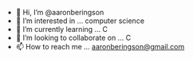 - 👋 Hi, I’m @aaronberingson
- 👀 I’m interested in ... computer science
- 🌱 I’m currently learning ... C
- 💞️ I’m looking to collaborate on ... C
- 📫 How to reach me ... aaronberingson@gmail.com

<!---
aaronberingson/aaronberingson is a ✨ special ✨ repository because its `README.md` (this file) appears on your GitHub profile.
You can click the Preview link to take a look at your changes.
--->
